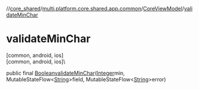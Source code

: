 //[core_shared](../../../index.md)/[multi.platform.core.shared.app.common](../index.md)/[CoreViewModel](index.md)/[validateMinChar](validate-min-char.md)

# validateMinChar

[common, android, ios]\
[common, android, ios]\

public final [Boolean](https://developer.android.com/reference/kotlin/java/lang/Boolean.html)[validateMinChar](validate-min-char.md)([Integer](https://developer.android.com/reference/kotlin/java/lang/Integer.html)min, MutableStateFlow&lt;[String](https://developer.android.com/reference/kotlin/java/lang/String.html)&gt;field, MutableStateFlow&lt;[String](https://developer.android.com/reference/kotlin/java/lang/String.html)&gt;error)
